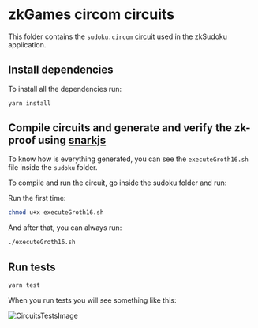 # zkGames circom circuits

This folder contains the `sudoku.circom` [circuit](https://github.com/iden3/circom) used in the zkSudoku application.

## Install dependencies

To install all the dependencies run:

```bash
yarn install
```

## Compile circuits and generate and verify the zk-proof using [snarkjs](https://github.com/iden3/snarkjs)

To know how is everything generated, you can see the `executeGroth16.sh` file inside the `sudoku` folder.

To compile and run the circuit, go inside the sudoku folder and run:

Run the first time:

```bash
chmod u+x executeGroth16.sh
```

And after that, you can always run:

```bash
./executeGroth16.sh
```

## Run tests

```bash
yarn test
```

When you run tests you will see something like this:

![CircuitsTestsImage](https://user-images.githubusercontent.com/52170174/172546954-b90c6441-a63e-46a8-ad82-650475c2a35b.png)
